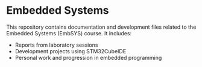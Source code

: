 # Embedded Systems

This repository contains documentation and development files related to the Embedded Systems (EmbSYS) course.
It includes:
- Reports from laboratory sessions
- Development projects using STM32CubeIDE
- Personal work and progression in embedded programming
